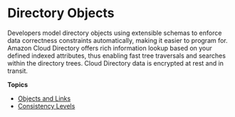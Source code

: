 # Directory Objects<a name="cd_directory_objects"></a>

Developers model directory objects using extensible schemas to enforce data correctness constraints automatically, making it easier to program for\. Amazon Cloud Directory offers rich information lookup based on your defined indexed attributes, thus enabling fast tree traversals and searches within the directory trees\. Cloud Directory data is encrypted at rest and in transit\. 

**Topics**
+ [Objects and Links](objectsandlinks.md)
+ [Consistency Levels](consistencylevels.md)